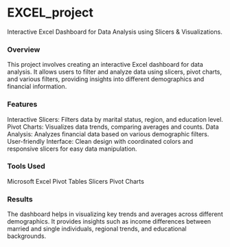 # EXCEL_project
Interactive Excel Dashboard for Data Analysis using Slicers &amp; Visualizations.
### Overview

This project involves creating an interactive Excel dashboard for data analysis. It allows users to filter and analyze data using slicers, pivot charts, and various filters, providing insights into different demographics and financial information.

### Features

Interactive Slicers: Filters data by marital status, region, and education level.
Pivot Charts: Visualizes data trends, comparing averages and counts.
Data Analysis: Analyzes financial data based on various demographic filters.
User-friendly Interface: Clean design with coordinated colors and responsive slicers for easy data manipulation.
### Tools Used

Microsoft Excel
Pivot Tables
Slicers
Pivot Charts

### Results

The dashboard helps in visualizing key trends and averages across different demographics.
It provides insights such as income differences between married and single individuals, regional trends, and educational backgrounds.
